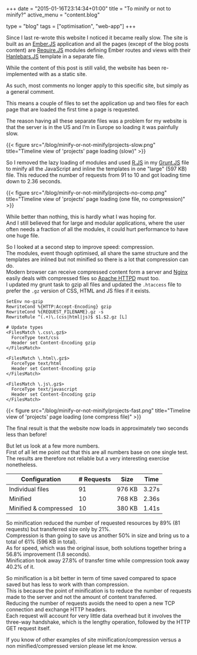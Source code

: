 +++
date = "2015-01-16T23:14:34+01:00"
title = "To minify or not to minify?"
active_menu = "content.blog"

type = "blog"
tags = ["optimisation", "web-app"]
+++


Since I last re-wrote this website I noticed it became really slow.
The site is built as an [Ember.JS](http://emberjs.com/) application and all the
pages (except of the blog posts content) are [Require.JS](http://requirejs.org/)
modules defining Ember routes and views with their
[Hanlebars.JS](http://handlebarsjs.com/) template in a separate file.
<!--more-->

<div class="alert alert-warning" role="alert">
  While the content of this post is still valid, the website has been
  re-implemented with as a static site.

  As such, most comments no longer apply to this specific site,
  but simply as a general comment.
</div>

This means a couple of files to set the application up and two files for each
page that are loaded the first time a page is requested.

The reason having all these separate files was a problem for my website is that
the server is in the US and I’m in Europe so loading it was painfully slow.

{{< figure src="/blog/minify-or-not-minify/projects-slow.png"
    title="Timeline view of 'projects' page loading (slow)" >}}

So I removed the lazy loading of modules and used
[R.JS](http://requirejs.org/docs/optimization.html) in my
[Grunt.JS](http://gruntjs.com/) file to minify all the JavaScript and inline
the templates in one "large" (597 KB) file.
This reduced the number of requests from 91 to 10 and got loading time down to 2.36 seconds.

{{< figure src="/blog/minify-or-not-minify/projects-no-comp.png"
    title="Timeline view of 'projects' page loading (one file, no compression)" >}}

While better than nothing, this is hardly what I was hoping for.  
And I still believed that for large and modular applications,
where the user often needs a fraction of all the modules,
it could hurt performance to have one huge file.

So I looked at a second step to improve speed: compression.  
The modules, event though optimised, all share the same structure and the
templates are inlined but not minified so there is a lot that compression can do.  
Modern browser can receive compressed content form a server and
[Nginx](http://wiki.nginx.org/Main) easily deals with compressed files so
[Apache HTTPD](http://httpd.apache.org/) must too.  
I updated my grunt task to gzip all files and updated the `.htaccess`
file to prefer the `.gz` version of CSS, HTML and JS files if it exists.


    SetEnv no-gzip
    RewriteCond %{HTTP:Accept-Encoding} gzip
    RewriteCond %{REQUEST_FILENAME}.gz -s
    RewriteRule ^(.+)\.(css|html|js)$ $1.$2.gz [L]
    
    # Update types
    <FilesMatch \.css\.gz$>
      ForceType text/css
      Header set Content-Encoding gzip
    </FilesMatch>
    
    <FilesMatch \.html\.gz$>
      ForceType text/html
      Header set Content-Encoding gzip
    </FilesMatch>
    
    <FilesMatch \.js\.gz$>
      ForceType text/javascript
      Header set Content-Encoding gzip
    </FilesMatch>


{{< figure src="/blog/minify-or-not-minify/projects-fast.png"
    title="Timeline view of 'projects' page loading (one compress file)" >}}

The final result is that the website now loads in approximately two seconds less than before!

But let us look at a few more numbers.  
First of all let me point out that this are all numbers base on one single test.  
The results are therefore not reliable but a very interesting exercise nonetheless.

<table class="table">
  <thead>
    <tr>
      <th>Configuration</th>
      <th># Requests</th>
      <th>Size</th>
      <th>Time</th>
    </th>
  </thead>
  <tbody>
    <tr>
      <td>Individual files</td>
      <td>91</td>
      <td>976 KB</td>
      <td>3.27s</td>
    </tr>
    <tr>
      <td>Minified</td>
      <td>10</td>
      <td>768 KB</td>
      <td>2.36s</td>
    </tr>
    <tr>
      <td>Minified & compressed</td>
      <td>10</td>
      <td>380 KB</td>
      <td>1.41s</td>
    </tr>
  </tbody>
</table>

So minification reduced the number of requested resources by 89%
(81 requests) but transferred size only by 21%.  
Compression is than going to save us another 50% in size and bring
us to a total of 61% (596 KB in total).  
As for speed, which was the original issue, both solutions together
bring a 56.8% improvement (1.8 seconds).  
Minification took away 27.8% of transfer time while compression
took away 40.2% of it.

So minification is a bit better in term of time saved compared to space
saved but has less to work with than compression.  
This is because the point of minification is to reduce the number of requests
made to the server and not the amount of content transferred.  
Reducing the number of requests avoids the need to open a new
TCP connection and exchange HTTP headers.  
Each request will account for very little data overhead but it involves the
three-way handshake, which is the lengthy operation,
followed by the HTTP GET request itself.

If you know of other examples of site minification/compression versus a non
minified/compressed version please let me know.
